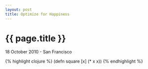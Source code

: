 ```yaml
---
layout: post
title: Optimize for Happiness
---
```


{{ page.title }}
================

<p class="meta">18 October 2010 - San Francisco</p>

{% highlight clojure %}
(defn square [x]
  (* x x))
{% endhighlight %}
